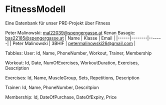 # FitnessModell
Eine Datenbank für unser PRE-Projekt über Fitness

Peter Malinowski: mal22039@spengergasse.at
Kenan Basagic: bas22185@spengergasse.at
| Name | Klasse | Email |
|------|--------|-------|
| Peter Malinowski | 3BHIF | petermalinowski26@gmail.com |



Tabbles:
User:
    Id, Name, PhoneNumber, Workout, Trainer, Membership 

Workout:
    Id, Date, NumOfExercises, WorkoutDuration, Exercises, Description

Exercises:
    Id, Name, MuscleGroup, Sets, Repetitions, Description

Trainer:
    Id, Name, PhoneNumber, Descritpion

Membership:
  Id, DateOfPurchase, DateOfExpiry, Price
